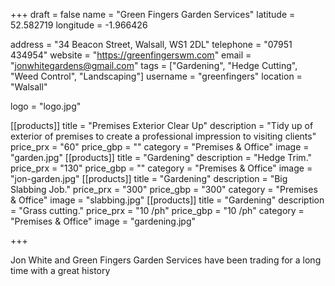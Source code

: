 +++
draft = false
name = "Green Fingers Garden Services"
latitude = 52.582719
longitude = -1.966426

address = "34 Beacon Street, Walsall, WS1 2DL"
telephone = "07951 434954"
website = "https://greenfingerswm.com"
email = "jonwhitegardens@gmail.com"
tags = ["Gardening", "Hedge Cutting", "Weed Control", "Landscaping"]
username = "greenfingers"
location = "Walsall"

logo = "logo.jpg"

[[products]]
  title = "Premises Exterior Clear Up"
  description = "Tidy up of exterior of premises to create a professional impression to visiting clients"
  price_prx = "60"
  price_gbp = ""
  category = "Premises & Office"
  image = "garden.jpg"
[[products]]
  title = "Gardening"
  description = "Hedge Trim."
  price_prx = "130"
  price_gbp = ""
  category = "Premises & Office"
  image = "jon-garden.jpg"
[[products]]
  title = "Gardening"
  description = "Big Slabbing Job."
  price_prx = "300"
  price_gbp = "300"
  category = "Premises & Office"
  image = "slabbing.jpg"
[[products]]
  title = "Gardening"
  description = "Grass cutting."
  price_prx = "10 /ph"
  price_gbp = "10 /ph"
  category = "Premises & Office"
  image = "gardening.jpg"


+++

Jon White and Green Fingers Garden Services have been trading for a long time with a great history
